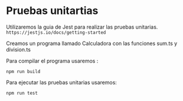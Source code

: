 # Pruebas unitartias

Utilizaremos la guia de Jest para realizar las pruebas unitarias.
`https://jestjs.io/docs/getting-started`

Creamos un programa llamado Calculadora con las funciones sum.ts y division.ts

Para compilar el programa usaremos :
```batch
npm run build
```

Para ejecutar las pruebas unitarias usaremos:
```batch
npm run test
```